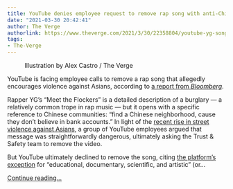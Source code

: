 ```yaml
---
title: YouTube denies employee request to remove rap song with anti-Chinese lyrics
date: "2021-03-30 20:42:41"
author: The Verge
authorlink: https://www.theverge.com/2021/3/30/22358804/youtube-yg-song-meet-the-flockers-anti-asian-violence
tags:
- The-Verge
---
```

<figure>
      <img alt="" src="https://cdn.vox-cdn.com/thumbor/bGczVJldUO-M8w3RSFlobXcCW5I=/0x0:2040x1360/1310x873/cdn.vox-cdn.com/uploads/chorus_image/image/69050807/acastro_180322_1777_youtube_0001.0.jpg" />
        <figcaption>Illustration by Alex Castro / The Verge</figcaption>
    </figure>

  <p id="mfs8IO">YouTube is facing employee calls to remove a rap song that allegedly encourages violence against Asians, according to <a href="https://www.bloomberg.com/news/articles/2021-03-30/youtube-refuses-to-remove-anti-asian-song-drawing-staff-ire?sref=ExbtjcSG">a report from <em>Bloomberg</em></a>.</p>
<p id="vcEwIU">Rapper YG’s “Meet the Flockers” is a detailed description of a burglary — a relatively common trope in rap music — but it opens with a specific reference to Chinese communities: “find a Chinese neighborhood, cause they don’t believe in bank accounts.” In light of the <a href="https://www.vox.com/22274325/asians-racism-coronavirus-oakland-san-francisco">recent rise in street violence against Asians</a>, a group of YouTube employees argued that message was straightforwardly dangerous, ultimately asking the Trust &amp; Safety team to remove the video.</p>
<p id="aBEA0v">But YouTube ultimately declined to remove the song, citing <a href="https://blog.youtube/inside-youtube/look-how-we-treat-educational-documentary-scientific-and-artistic-content-youtube/">the platform’s exception</a> for “educational, documentary, scientific, and artistic” (or...</p>
  <p>
    <a href="https://www.theverge.com/2021/3/30/22358804/youtube-yg-song-meet-the-flockers-anti-asian-violence">Continue reading&hellip;</a>
  </p>